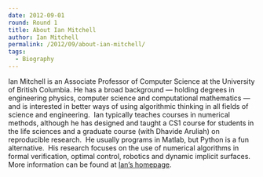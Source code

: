 ```yaml
---
date: 2012-09-01
round: Round 1
title: About Ian Mitchell
author: Ian Mitchell
permalink: /2012/09/about-ian-mitchell/
tags:
  - Biography
---
```

Ian Mitchell is an Associate Professor of Computer Science at the University of British Columbia. He has a broad background &#8212; holding degrees in engineering physics, computer science and computational mathematics &#8212; and is interested in better ways of using algorithmic thinking in all fields of science and engineering.  Ian typically teaches courses in numerical methods, although he has designed and taught a CS1 course for students in the life sciences and a graduate course (with Dhavide Aruliah) on reproducible research.  He usually programs in Matlab, but Python is a fun alternative.  His research focuses on the use of numerical algorithms in formal verification, optimal control, robotics and dynamic implicit surfaces.  More information can be found at <a href="http://www.cs.ubc.ca/~mitchell" target="_blank">Ian&#8217;s homepage</a>.
